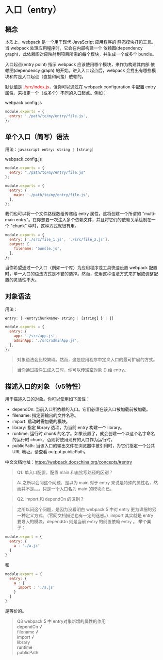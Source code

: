# 入口（entry）

## 概念
本质上，webpack 是一个用于现代 JavaScript 应用程序的 静态模块打包工具。当 webpack 处理应用程序时，它会在内部构建一个 依赖图(dependency graph)，此依赖图对应映射到项目所需的每个模块，并生成一个或多个 bundle。

入口起点(entry point) 指示 webpack 应该使用哪个模块，来作为构建其内部 依赖图(dependency graph) 的开始。进入入口起点后，webpack 会找出有哪些模块和库是入口起点（直接和间接）依赖的。

默认值是 <font color=red>./src/index.js</font>，但你可以通过在 webpack configuration 中配置 entry 属性，来指定一个（或多个）不同的入口起点。例如：


webpack.config.js

```javascript
module.exports = {
  entry: './path/to/my/entry/file.js',
};
```

## 单个入口（简写）语法
用法：```javascript entry: string | [string]```

webpack.config.js

```javascript 
module.exports = {
  entry: "./path/to/my/entry/file.js"
};
```

```javascript
module.exports = {
  entry: {
    main: './path/to/my/entry/file.js',
  },
};
```

我们也可以将一个文件路径数组传递给 entry 属性，这将创建一个所谓的 "multi-main entry"。在你想要一次注入多个依赖文件，并且将它们的依赖关系绘制在一个 "chunk" 中时，这种方式就很有用。

```javascript
module.exports = {
  entry: ['./src/file_1.js', './src/file_2.js'],
  output: {
    filename: 'bundle.js',
  },
};
```

当你希望通过一个入口（例如一个库）为应用程序或工具快速设置 webpack 配置时，单一入口的语法方式是不错的选择。然而，使用这种语法方式来扩展或调整配置的灵活性不大。

## 对象语法 
用法：
```javascript 
entry: { <entryChunkName> string | [string] } | {}
```

```javascript
module.exports = {
  entry: {
    app: './src/app.js',
    adminApp: './src/adminApp.js',
  },
};
```

> 对象语法会比较繁琐。然而，这是应用程序中定义入口的最可扩展的方式。

> 当你通过插件生成入口时，你可以传递空对象 {} 给 entry。

## 描述入口的对象 （v5特性）
用于描述入口的对象。你可以使用如下属性：

- dependOn: 当前入口所依赖的入口。它们必须在该入口被加载前被加载。
- filename: 指定要输出的文件名称。
- import: 启动时需加载的模块。
- library: 指定 library 选项，为当前 entry 构建一个 library。
- runtime: 运行时 chunk 的名字。如果设置了，就会创建一个以这个名字命名的运行时 chunk，否则将使用现有的入口作为运行时。
- publicPath: 当该入口的输出文件在浏览器中被引用时，为它们指定一个公共 URL 地址。请查看 output.publicPath。



中文文档地址：https://webpack.docschina.org/concepts/#entry





> Q1. 单入口配置，配置 main 和直接写路径的区别？

> A: 之所以会问这个问题，是以为 main 对于 entry 来说是特殊的属性名，然而并不是。。。只是一个入口名为 main 的模块而已。

>Q2. import 和 dependOn 的区别？

> 之所以问这个问题，是因为没看明白 webpack 5 中对 entry 更为详细的另一种定义方式。（官网文档描述也有一定的迷惑。）import 其实就是 entry 要导入的模块，dependOn 则是当前 entry 的前置依赖 entry 。 举个栗子：

```javascript
module.export = {
  entry: {
    a : './a.js'
  }
}
```
和
```javascript
module.export = {
  entry: {
    a : {
      import : './a.js'
    }
  }
}
```
是等价的。

>Q3 webpack 5 中 entry对象新增的属性的作用  
dependOn  √  
filename  √  
import  √  
library  
runtime  
publicPath